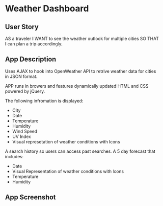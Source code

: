 # Weather Dashboard

## User Story
AS a traveler
I WANT to see the weather outlook for multiple cities
SO THAT I can plan a trip accordingly.

## App Description
Uses AJAX to hook into OpenWeather API to retrive weather data for cities in JSON format.

APP runs in browers and features dynamically updated HTML and CSS powered by jQuery.

The following infromation is displayed:
* City
* Date
* Temperature
* Humidity
* Wind Speed
* UV Index
* Visual represetation of weather conditions with Icons

A search history so users can access past searches.
A 5 day forecast that includes:
* Date
* Visual Representation of weather conditions with Icons
* Temperature
* Humidity

## App Screenshot
